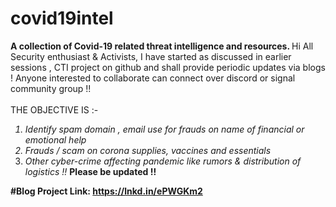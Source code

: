 # covid19intel
<b> A collection of Covid-19 related threat intelligence and resources. </b>
Hi All Security enthusiast & Activists,
I have started as discussed in earlier sessions , CTI project on github and shall provide periodic updates via blogs !
Anyone interested to collaborate can connect over discord or signal community group !!<br><br>
THE OBJECTIVE IS :-
<i>
1. Identify spam domain , email use for frauds on name of financial or emotional help
2. Frauds / scam on corona supplies, vaccines and essentials
3. Other cyber-crime affecting pandemic like rumors & distribution of logistics !!
</i><b>
Please be updated !! 

#Blog Project Link:
https://lnkd.in/ePWGKm2
</b>
